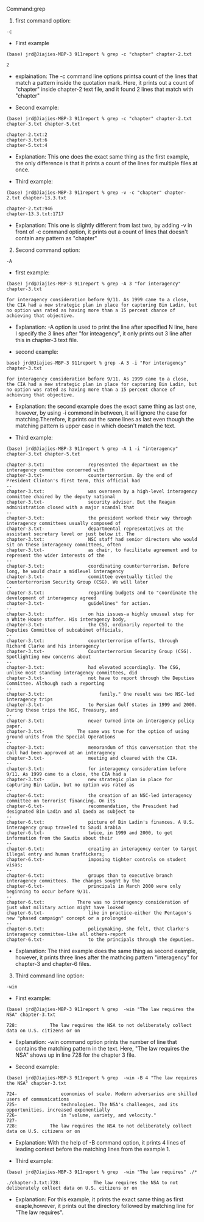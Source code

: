 Command:grep
 
1. first command option: 
```
-c
```
- First example
```
(base) jrd@Jiajies-MBP-3 911report % grep -c "chapter" chapter-2.txt 
```
```
2
```
- explaination:
The -c command line options printsa count of the lines that match a pattern inside the quotation mark. Here, it prints out a count of "chapter" inside chapter-2 text file, and it found 2 lines that match with "chapter"

- Second example:
```
(base) jrd@Jiajies-MBP-3 911report % grep -c "chapter" chapter-2.txt chapter-3.txt chapter-5.txt
```
```
chapter-2.txt:2
chapter-3.txt:6
chapter-5.txt:4
```
- Explanation:
This one does the exact same thing as the first example, the only difference is that it prints a count of the lines for multiple files at once.

- Third example:
```
(base) jrd@Jiajies-MBP-3 911report % grep -v -c "chapter" chapter-2.txt chapter-13.3.txt
```
```
chapter-2.txt:946
chapter-13.3.txt:1717
```
- Explanation:
This one is slightly different from last two, by adding -v in front of -c command option, it prints out a count of lines that doesn't contain any pattern as "chapter"

2. Second command option:
```
-A
```

- first example:
```
(base) jrd@Jiajies-MBP-3 911report % grep -A 3 "for interagency" chapter-3.txt
```
```
for interagency consideration before 9/11. As 1999 came to a close, the CIA had a new strategic plan in place for capturing Bin Ladin, but no option was rated as having more than a 15 percent chance of achieving that objective.
```
- Explanation:
-A option is used to print the line after specified N line, here I specify the 3 lines after "for inteagency", it only prints out 3 line after this in chapter-3 text file.

- second example:
```
base) jrd@Jiajies-MBP-3 911report % grep -A 3 -i "For interagency" chapter-3.txt
```
```
for interagency consideration before 9/11. As 1999 came to a close, the CIA had a new strategic plan in place for capturing Bin Ladin, but no option was rated as having more than a 15 percent chance of achieving that objective.
```
- Explanation: the second example does the exact same thing as last one, however, by using -i commond in between, it will ignore the case for matching.Therefore, it prints out the same lines as last even though the matching pattern is upper case in which doesn't match the text.

- Third example:
```
(base) jrd@Jiajies-MBP-3 911report % grep -A 1 -i "interagency" chapter-3.txt chapter-5.txt
```
```
chapter-3.txt:                represented the department on the interagency committee concerned with
chapter-3.txt-                counterterrorism. By the end of President Clinton's first term, this official had
--
chapter-3.txt:                was overseen by a high-level interagency committee chaired by the deputy national
chapter-3.txt-                security adviser. But the Reagan administration closed with a major scandal that
--
chapter-3.txt:                the president worked their way through interagency committees usually composed of
chapter-3.txt-                departmental representatives at the assistant secretary level or just below it. The
chapter-3.txt:                NSC staff had senior directors who would sit on these interagency committees, often
chapter-3.txt-                as chair, to facilitate agreement and to represent the wider interests of the
--
chapter-3.txt:                coordinating counterterrorism. Before long, he would chair a midlevel interagency
chapter-3.txt-                committee eventually titled the Counterterrorism Security Group (CSG). We will later
--
chapter-3.txt:                regarding budgets and to "coordinate the development of interagency agreed
chapter-3.txt-                guidelines" for action.
--
chapter-3.txt:                on his issues-a highly unusual step for a White House staffer. His interagency body,
chapter-3.txt-                the CSG, ordinarily reported to the Deputies Committee of subcabinet officials,
--
chapter-3.txt:                counterterrorism efforts, through Richard Clarke and his interagency
chapter-3.txt-                Counterterrorism Security Group (CSG). Spotlighting new concerns about
--
chapter-3.txt:                had elevated accordingly. The CSG, unlike most standing interagency committees, did
chapter-3.txt-                not have to report through the Deputies Committee. Although such a reporting
--
chapter-3.txt:                    family." One result was two NSC-led interagency trips
chapter-3.txt-                to Persian Gulf states in 1999 and 2000. During these trips the NSC, Treasury, and
--
chapter-3.txt:                never turned into an interagency policy paper.
chapter-3.txt-            The same was true for the option of using ground units from the Special Operations
--
chapter-3.txt:                memorandum of this conversation that the call had been approved at an interagency
chapter-3.txt-                meeting and cleared with the CIA.
--
chapter-3.txt:                for interagency consideration before 9/11. As 1999 came to a close, the CIA had a
chapter-3.txt-                new strategic plan in place for capturing Bin Ladin, but no option was rated as
--
chapter-6.txt:                the creation of an NSC-led interagency committee on terrorist financing. On its
chapter-6.txt-                recommendation, the President had designated Bin Ladin and al Qaeda as subject to
--
chapter-6.txt:                picture of Bin Ladin's finances. A U.S. interagency group traveled to Saudi Arabia
chapter-6.txt-                twice, in 1999 and 2000, to get information from the Saudis about their
--
chapter-6.txt:                creating an interagency center to target illegal entry and human traffickers;
chapter-6.txt-                imposing tighter controls on student visas;
--
chapter-6.txt:                groups than to executive branch interagency committees. The changes sought by the
chapter-6.txt-                principals in March 2000 were only beginning to occur before 9/11.
--
chapter-6.txt:            There was no interagency consideration of just what military action might have looked
chapter-6.txt-                like in practice-either the Pentagon's new "phased campaign" concept or a prolonged
--
chapter-6.txt:                policymaking, she felt, that Clarke's interagency committee-like all others-report
chapter-6.txt-                to the principals through the deputies.
```
- Explanation:
The third example does the same thing as second example, however, it prints three lines after the mathcing pattern "interagency" for chapter-3 and chapter-6 files.

3. Third command line option:
```
-win
```

- First example:
```
(base) jrd@Jiajies-MBP-3 911report % grep  -win "The law requires the NSA" chapter-3.txt 
```
```
728:            The law requires the NSA to not deliberately collect data on U.S. citizens or on
```
- Explanation:
-win command option prints the number of line that contains the matching pattern in the text. Here, "The law requires the NSA" shows up in line 728 for the chapter 3 file.

- Second example:
```
(base) jrd@Jiajies-MBP-3 911report % grep  -win -B 4 "The law requires the NSA" chapter-3.txt
```
```
724-                economies of scale. Modern adversaries are skilled users of communications
725-                technologies. The NSA's challenges, and its opportunities, increased exponentially
726-                in "volume, variety, and velocity."
727-            
728:            The law requires the NSA to not deliberately collect data on U.S. citizens or on
```
- Explanation:
With the help of -B command option, it prints 4 lines of leading context before the matching lines from the example 1.

- Third example:
```
(base) jrd@Jiajies-MBP-3 911report % grep  -win "The law requires" ./*
```
```
./chapter-3.txt:728:            The law requires the NSA to not deliberately collect data on U.S. citizens or on
```
- Explanation:
For this example, it prints the exact same thing as first exaple,however, it prints out the directory followed by matching line for "The law requires".